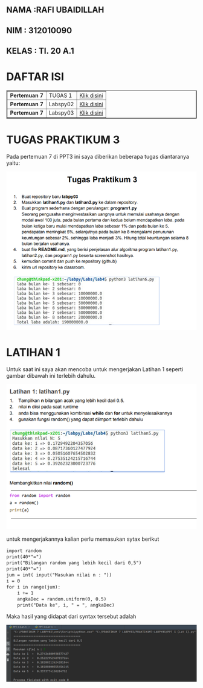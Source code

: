 ## NAMA :RAFI UBAIDILLAH
## NIM : 312010090
## KELAS : TI. 20 A.1

# DAFTAR ISI 
<table border="2" cellspacing="10">
<tr>
 <td><b>Pertemuan 7</b></td>
    <td>TUGAS 1</td>
    <td><a href="https://github.com/Rafi09/tugas7">Klik disini</td>
  </tr>
  <td><b>Pertemuan 7</b></td>
  <td>Labspy02</td>
  <td><a href="https://github.com/Rafi09/Pertemuan-7-labpy02">Klik disini</td>
  </tr>
  <td><b>Pertemuan 7</b></td>
  <td>Labspy03</td>
  <td><a href="https://github.com/Rafi09/PERTEMUAN-7-PPT2-LABPY03">Klik disini</td>
</tr>

</table>

# TUGAS PRAKTIKUM 3

Pada pertemuan 7 di PPT3 ini saya diberikan beberapa tugas diantaranya yaitu:

![uby1](foto/uby1.png)

# LATIHAN 1

Untuk saat ini saya akan mencoba untuk mengerjakan Latihan 1 seperti gambar dibawah ini terlebih dahulu.

![uby2](foto/uby2.png)

untuk mengerjakannya kalian perlu memasukan sytax berikut

````
import random
print(40*"=")
print("Bilangan random yang lebih kecil dari 0,5")
print(40*"=")
jum = int( input("Masukan nilai n : "))
i = 0
for i in range(jum):
    i += 1
    angkaDec = random.uniform(0, 0.5)
    print("Data ke", i, " = ", angkaDec)
````

Maka hasil yang didapat dari syntax tersebut adalah

![uby3](foto/uby3.png)

